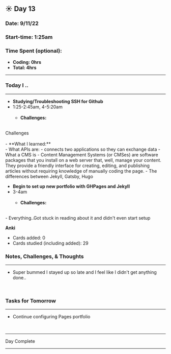 
## :sunny: **Day 13**

### Date: 9/11/22

### Start-time: 1:25am

### Time Spent (optional): 
- **Coding: 0hrs**
- **Total: 4hrs** 

<hr>


### **Today I ..**

<hr>

- **Studying/Troubleshooting SSH for Github** 
-  1:25-2:45am, 4-5:20am
<br><br>
    - **Challenges:** 
<br>
Challenges
<br><br>
    - **What I learned:** 
<br>
        - What APIs are:
          - connects two applications so they can exchange data
        - What a CMS is
          - Content Management Systems (or CMSes) are software packages that you install on a web server that, well, manage your content. They provide a friendly interface for creating, editing, and publishing articles without requiring knowledge of manually coding the page.
        - The differences between Jekyll, Gatsby, Hugo 


<br>

- **Begin to set up new portfolio with GHPages and Jekyll** 
-  3-4am
<br><br>
    - **Challenges:** 
<br>
        - Everything..Got stuck in reading about it and didn't even start setup

<br>

**Anki**
- Cards added: 0
- Cards studied (including added): 29

### **Notes, Challenges, & Thoughts**

<hr>

- Super bummed I stayed up so late and I feel like I didn't get anything done.. 

<br>

### **Tasks for Tomorrow**

<hr>

- Continue configuring Pages portfolio

<br>
<hr>Day Complete<hr>